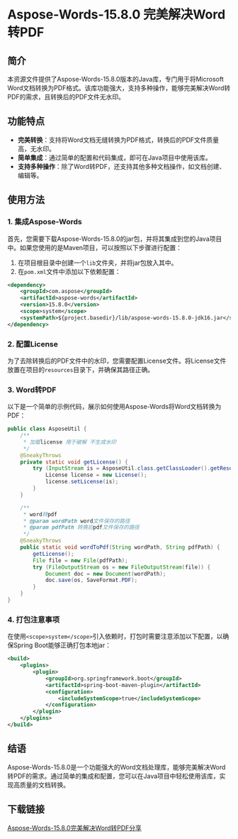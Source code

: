# Aspose-Words-15.8.0 完美解决Word转PDF

## 简介

本资源文件提供了Aspose-Words-15.8.0版本的Java库，专门用于将Microsoft Word文档转换为PDF格式。该库功能强大，支持多种操作，能够完美解决Word转PDF的需求，且转换后的PDF文件无水印。

## 功能特点

- **完美转换**：支持将Word文档无缝转换为PDF格式，转换后的PDF文件质量高，无水印。
- **简单集成**：通过简单的配置和代码集成，即可在Java项目中使用该库。
- **支持多种操作**：除了Word转PDF，还支持其他多种文档操作，如文档创建、编辑等。

## 使用方法

### 1. 集成Aspose-Words

首先，您需要下载Aspose-Words-15.8.0的jar包，并将其集成到您的Java项目中。如果您使用的是Maven项目，可以按照以下步骤进行配置：

1. 在项目根目录中创建一个`lib`文件夹，并将jar包放入其中。
2. 在`pom.xml`文件中添加以下依赖配置：

```xml
<dependency>
    <groupId>com.aspose</groupId>
    <artifactId>aspose-words</artifactId>
    <version>15.8.0</version>
    <scope>system</scope>
    <systemPath>${project.basedir}/lib/aspose-words-15.8.0-jdk16.jar</systemPath>
</dependency>
```

### 2. 配置License

为了去除转换后的PDF文件中的水印，您需要配置License文件。将License文件放置在项目的`resources`目录下，并确保其路径正确。

### 3. Word转PDF

以下是一个简单的示例代码，展示如何使用Aspose-Words将Word文档转换为PDF：

```java
public class AsposeUtil {
    /**
     * 加载license 用于破解 不生成水印
     */
    @SneakyThrows
    private static void getLicense() {
        try (InputStream is = AsposeUtil.class.getClassLoader().getResourceAsStream("License.xml")) {
            License license = new License();
            license.setLicense(is);
        }
    }

    /**
     * word转pdf
     * @param wordPath word文件保存的路径
     * @param pdfPath 转换后pdf文件保存的路径
     */
    @SneakyThrows
    public static void wordToPdf(String wordPath, String pdfPath) {
        getLicense();
        File file = new File(pdfPath);
        try (FileOutputStream os = new FileOutputStream(file)) {
            Document doc = new Document(wordPath);
            doc.save(os, SaveFormat.PDF);
        }
    }
}
```

### 4. 打包注意事项

在使用`<scope>system</scope>`引入依赖时，打包时需要注意添加以下配置，以确保Spring Boot能够正确打包本地jar：

```xml
<build>
    <plugins>
        <plugin>
            <groupId>org.springframework.boot</groupId>
            <artifactId>spring-boot-maven-plugin</artifactId>
            <configuration>
                <includeSystemScope>true</includeSystemScope>
            </configuration>
        </plugin>
    </plugins>
</build>
```

## 结语

Aspose-Words-15.8.0是一个功能强大的Word文档处理库，能够完美解决Word转PDF的需求。通过简单的集成和配置，您可以在Java项目中轻松使用该库，实现高质量的文档转换。

## 下载链接

[Aspose-Words-15.8.0完美解决Word转PDF分享](https://pan.quark.cn/s/d8270b00b26e)